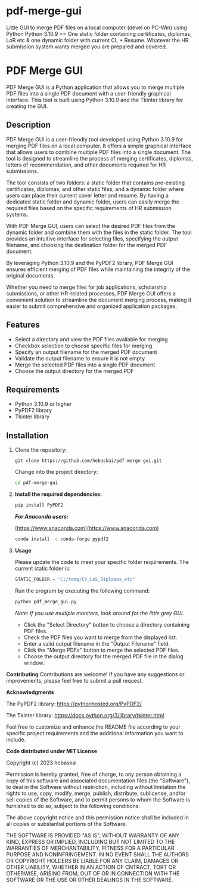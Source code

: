 # pdf-merge-gui
Little GUI to merge PDF files on a local computer (devel on PC-Win) using Python Python 3.10.9 == One static folder containing certificates, diplomas, LoR etc &amp; one dynamic folder with current CL + Resume. Whatever the HR submission system wants merged you are prepared and covered.

# PDF Merge GUI

PDF Merge GUI is a Python application that allows you to merge multiple PDF files into a single PDF document with a user-friendly graphical interface. This tool is built using Python 3.10.9 and the Tkinter library for creating the GUI.

## Description

PDF Merge GUI is a user-friendly tool developed using Python 3.10.9 for merging PDF files on a local computer. It offers a simple graphical interface that allows users to combine multiple PDF files into a single document. The tool is designed to streamline the process of merging certificates, diplomas, letters of recommendation, and other documents required for HR submissions.

The tool consists of two folders: a static folder that contains pre-existing certificates, diplomas, and other static files, and a dynamic folder where users can place their current cover letter and resume. By having a dedicated static folder and dynamic folder, users can easily merge the required files based on the specific requirements of HR submission systems.

With PDF Merge GUI, users can select the desired PDF files from the dynamic folder and combine them with the files in the static folder. The tool provides an intuitive interface for selecting files, specifying the output filename, and choosing the destination folder for the merged PDF document.

By leveraging Python 3.10.9 and the PyPDF2 library, PDF Merge GUI ensures efficient merging of PDF files while maintaining the integrity of the original documents.

Whether you need to merge files for job applications, scholarship submissions, or other HR-related processes, PDF Merge GUI offers a convenient solution to streamline the document merging process, making it easier to submit comprehensive and organized application packages.


## Features

- Select a directory and view the PDF files available for merging
- Checkbox selection to choose specific files for merging
- Specify an output filename for the merged PDF document
- Validate the output filename to ensure it is not empty
- Merge the selected PDF files into a single PDF document
- Choose the output directory for the merged PDF

## Requirements

- Python 3.10.9 or higher
- PyPDF2 library
- Tkinter library

## Installation

1. Clone the repository:

    `git clone https://github.com/hebaskai/pdf-merge-gui.git`

    Change into the project directory:

    ```bash
    cd pdf-merge-gui
    ```

2. **Install the required dependencies:**

    ```bash
    pip install PyPDF2
    ```

    _**For Anaconda users:**_

    [https://www.anaconda.com](https://www.anaconda.com)
    ```bash
    conda install -c conda-forge pypdf2
    ```

3. **Usage**

    Please update the code to meet your specific folder requirements. The current static folder is:

    ```python
    STATIC_FOLDER = "C:/temp/CV_LoS_Diplomas_etc"
    ```

    Run the program by executing the following command:

    ```bash
    python pdf_merge_gui.py
    ```

    _Note: If you use multiple monitors, look around for the little grey GUI._

    - Click the "Select Directory" button to choose a directory containing PDF files.
    - Check the PDF files you want to merge from the displayed list.
    - Enter a valid output filename in the "Output Filename" field.
    - Click the "Merge PDFs" button to merge the selected PDF files.
    - Choose the output directory for the merged PDF file in the dialog window.


**Contributing**
Contributions are welcome! If you have any suggestions or improvements, please feel free to submit a pull request.

**Acknowledgments**

The PyPDF2 library: https://pythonhosted.org/PyPDF2/

The Tkinter library: https://docs.python.org/3/library/tkinter.html


Feel free to customize and enhance the README file according to your specific project requirements and the additional information you want to include.

**Code distributed under MIT License**

Copyright (c) 2023 hebaskai

Permission is hereby granted, free of charge, to any person obtaining a copy of this software and associated documentation files (the "Software"), to deal in the Software without restriction, including without limitation the rights to use, copy, modify, merge, publish, distribute, sublicense, and/or sell copies of the Software, and to permit persons to whom the Software is furnished to do so, subject to the following conditions:

The above copyright notice and this permission notice shall be included in all copies or substantial portions of the Software.

THE SOFTWARE IS PROVIDED "AS IS", WITHOUT WARRANTY OF ANY KIND, EXPRESS OR IMPLIED, INCLUDING BUT NOT LIMITED TO THE WARRANTIES OF MERCHANTABILITY, FITNESS FOR A PARTICULAR PURPOSE AND NONINFRINGEMENT. IN NO EVENT SHALL THE AUTHORS OR COPYRIGHT HOLDERS BE LIABLE FOR ANY CLAIM, DAMAGES OR OTHER LIABILITY, WHETHER IN AN ACTION OF CNTRACT, TORT OR OTHERWISE, ARISING FROM, OUT OF OR IN CONNECTION WITH THE SOFTWARE OR THE USE OR OTHER DEALINGS IN THE SOFTWARE.
